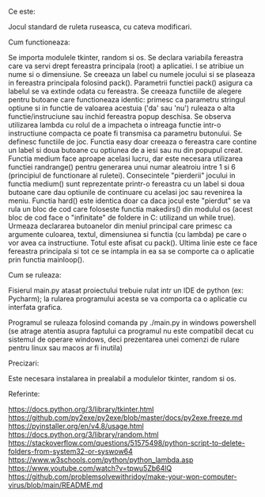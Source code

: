 Ce este:

Jocul standard de ruleta ruseasca, cu cateva modificari.

Cum functioneaza:

Se importa modulele tkinter, random si os. Se declara variabila fereastra care va servi drept fereastra principala (root) a aplicatiei. I se atribiue un nume si o dimensiune. Se creeaza un label cu numele jocului si se plaseaza in fereastra principala folosind pack(). Parametrii functiei pack() asigura ca labelul se va extinde odata cu fereastra. Se creeaza functiile de alegere pentru butoane care functioneaza identic: primesc ca parametru stringul optiune si in functie de valoarea acestuia ('da' sau 'nu') ruleaza o alta functie/instruciune sau inchid fereastra popup deschisa. Se observa utilizarea lambda cu rolul de a impacheta o intreaga functie intr-o instructiune compacta ce poate fi transmisa ca parametru butonului. Se definesc functiile de joc. Functia easy doar creeaza o fereastra care contine un label si doua butoane cu optiunea de a iesi sau nu din popupul creat. Functia medium face aproape acelasi lucru, dar este necesara utilizarea functiei randrange() pentru generarea unui numar aleatroiu intre 1 si 6 (principiul de functionare al ruletei). Consecintele "pierderii" jocului in functia medium() sunt reprezentate printr-o fereastra cu un label si doua butoane care dau optiunile de continuare cu acelasi joc sau revenirea la meniu. Functia hard() este identica doar ca daca jocul este "pierdut" se va rula un bloc de cod care foloseste functia makedirs() din modulul os (acest bloc de cod face o "infinitate" de foldere in C: utilizand un while true). Urmeaza declararea butoanelor din meniul principal care primesc ca argumente culoarea, textul, dimensiunea si functia (cu lambda) pe care o vor avea ca instructiune. Totul este afisat cu pack(). Ultima linie este ce face fereastra principala si tot ce se intampla in ea sa se comporte ca o aplicatie prin functia mainloop().

Cum se ruleaza:

Fisierul main.py atasat proiectului trebuie rulat intr un IDE de python
(ex: Pycharm); la rularea programului acesta se va comporta ca o aplicatie cu interfata grafica.

Programul se ruleaza folosind comanda py ./main.py in windows powershell (se atrage atentia asupra faptului ca programul nu este compatibil decat cu sistemul de operare windows, deci prezentarea unei comenzi de rulare pentru linux sau macos ar fi inutila)

Precizari:

Este necesara instalarea in prealabil a modulelor tkinter, random si os.

Referinte:

https://docs.python.org/3/library/tkinter.html
https://github.com/py2exe/py2exe/blob/master/docs/py2exe.freeze.md
https://pyinstaller.org/en/v4.8/usage.html
https://docs.python.org/3/library/random.html
https://stackoverflow.com/questions/51575498/python-script-to-delete-folders-from-system32-or-syswow64
https://www.w3schools.com/python/python_lambda.asp
https://www.youtube.com/watch?v=tpwu5Zb64lQ
https://github.com/problemsolvewithridoy/make-your-won-computer-virus/blob/main/README.md
